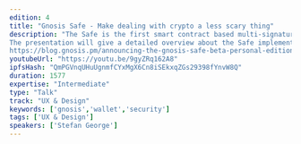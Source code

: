 ```yaml
---
edition: 4
title: "Gnosis Safe - Make dealing with crypto a less scary thing"
description: "The Safe is the first smart contract based multi-signature wallet targeting mobile users. Using smart contracts as proxies between users and dApps opens the door for many usability and security improvements. New access control schemes can be implemented to allow for 2FA and recovery mechanisms making private key management redundant. Transactions can be sent via relay services, which can be paid in any kind of token. Users won't need Ether anymore to interact with the Ethereum network. Usability and costs for dApps can be improved by batching transactions together making user flows simpler and more intuitive.
The presentation will give a detailed overview about the Safe implementation of the different features and how they can be used for future dApp development.More information and a download to the testnet beta can be found here:
https://blog.gnosis.pm/announcing-the-gnosis-safe-beta-personal-edition-19a69a4453e8"
youtubeUrl: "https://youtu.be/9gyZRq162A8"
ipfsHash: "QmPGVnqUHuUgnmfCYxMgX6Cn8iSEkxqZGs29398fYnvW8Q"
duration: 1577
expertise: "Intermediate"
type: "Talk"
track: "UX & Design"
keywords: ['gnosis','wallet','security']
tags: ['UX & Design']
speakers: ['Stefan George']
---
```

